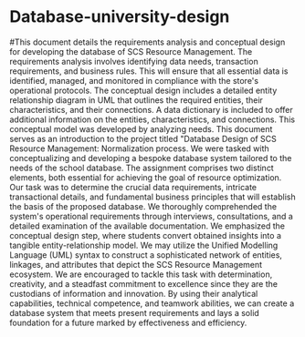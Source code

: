 # Database-university-design
#This document details the requirements analysis and conceptual design for developing the database of SCS Resource Management. The requirements analysis involves identifying data needs, transaction requirements, and business rules. This will ensure that all essential data is identified, managed, and monitored in compliance with the store's operational protocols. The conceptual design includes a detailed entity relationship diagram in UML that outlines the required entities, their characteristics, and their connections. A data dictionary is included to offer additional information on the entities, characteristics, and connections. This conceptual model was developed by analyzing needs. This document serves as an introduction to the project titled "Database Design of SCS Resource Management: Normalization process.  We were tasked with conceptualizing and developing a bespoke database system tailored to the needs of the school database. The assignment comprises two distinct elements, both essential for achieving the goal of resource optimization. Our task was to determine the crucial data requirements, intricate transactional details, and fundamental business principles that will establish the basis of the proposed database. We thoroughly comprehended the system's operational requirements through interviews, consultations, and a detailed examination of the available documentation. 
We emphasized the conceptual design step, where students convert obtained insights into a tangible entity-relationship model. We may utilize the Unified Modelling Language (UML) syntax to construct a sophisticated network of entities, linkages, and attributes that depict the SCS Resource Management ecosystem. We are encouraged to tackle this task with determination, creativity, and a steadfast commitment to excellence since they are the custodians of information and innovation. By using their analytical capabilities, technical competence, and teamwork abilities, we can create a database system that meets present requirements and lays a solid foundation for a future marked by effectiveness and efficiency.
